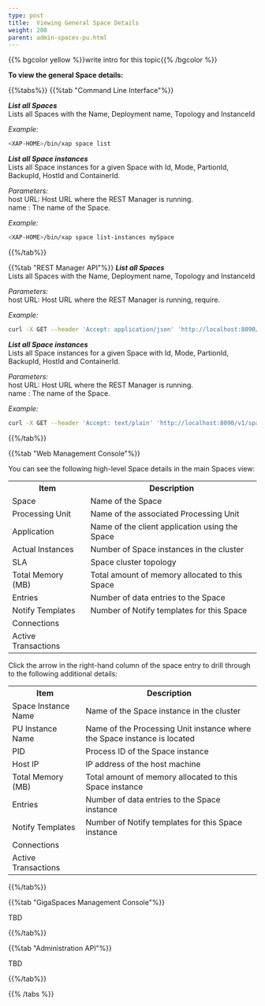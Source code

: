 ```yaml
---
type: post
title:  Viewing General Space Details
weight: 200
parent: admin-spaces-pu.html
---
```

 
 
{{% bgcolor yellow %}}write intro for this topic{{% /bgcolor %}}

**To view the general Space details:**


{{%tabs%}}
{{%tab "Command Line Interface"%}}

***List all Spaces***<br>
Lists all Spaces with the Name, Deployment name, Topology and InstanceId

*Example:*

```bash
<XAP-HOME>/bin/xap space list
```


***List all Space instances***<br>
Lists all Space instances for a given Space with Id, Mode, PartionId, BackupId, HostId and ContainerId.

_Parameters:_<br> 
host URL: Host URL   where the REST Manager is running.<br>
name : The name of the Space.
 
*Example:*
 
```bash
<XAP-HOME>/bin/xap space list-instances mySpace
```
{{%/tab%}}


{{%tab "REST Manager API"%}}
***List all Spaces***<br>
Lists all Spaces with the Name, Deployment name, Topology and InstanceId

_Parameters:_<br> 
host URL: Host URL   where the REST Manager is running, require.

*Example:*

```bash
curl -X GET --header 'Accept: application/json' 'http://localhost:8090/v1/spaces'
```
***List all Space instances***<br>
Lists all Space instances for a given Space with Id, Mode, PartionId, BackupId, HostId and ContainerId.

_Parameters:_<br> 
host URL: Host URL   where the REST Manager is running.<br>
name : The name of the Space.
 
*Example:*
 
```bash
curl -X GET --header 'Accept: text/plain' 'http://localhost:8090/v1/spaces/mySpace/instances'
```
{{%/tab%}}


{{%tab "Web Management Console"%}}
 
You can see the following high-level Space details in the main Spaces view:

<table>
  <tr>
    <th>Item</th>
    <th>Description</th>
  </tr>
  <tr>
    <td>Space</td>
    <td>Name of the Space</td>
  </tr>
  <tr>
    <td>Processing Unit</td>
    <td>Name of the associated Processing Unit</td>
  </tr>
  <tr>
    <td>Application</td>
    <td>Name of the client application using the Space</td>
  </tr>
  <tr>
    <td>Actual Instances</td>
    <td>Number of Space instances in the cluster</td>
  </tr>
  <tr>
    <td>SLA</td>
    <td>Space cluster topology</td>
  </tr>
  <tr>
    <td>Total Memory (MB)</td>
    <td>Total amount of memory allocated to this Space</td>
  </tr>
  <tr>
    <td>Entries</td>
    <td>Number of data entries to the Space</td>
  </tr>
  <tr>
    <td>Notify Templates</td>
    <td>Number of Notify templates for this Space</td>
  </tr>
  <tr>
    <td>Connections</td>
    <td></td>
  </tr>
  <tr>
    <td>Active Transactions</td>
    <td></td>
  </tr>
</table>


Click the arrow in the right-hand column of the space entry to drill through to the following additional details:

<table>
  <tr>
    <th>Item</th>
    <th>Description</th>
  </tr>
  <tr>
    <td>Space Instance Name</td>
    <td>Name of the Space instance in the cluster</td>
  </tr>
  <tr>
    <td>PU Instance Name</td>
    <td>Name of the Processing Unit instance where the Space instance is located</td>
  </tr>
  <tr>
    <td>PID</td>
    <td>Process ID of the Space instance</td>
  </tr>
  <tr>
    <td>Host IP</td>
    <td>IP address of the host machine</td>
  </tr>
  <tr>
    <td>Total Memory (MB)</td>
    <td>Total amount of memory allocated to this Space instance</td>
  </tr>
  <tr>
    <td>Entries</td>
    <td>Number of data entries to the Space instance</td>
  </tr>
  <tr>
    <td>Notify Templates</td>
    <td>Number of Notify templates for this Space instance</td>
  </tr>
  <tr>
    <td>Connections</td>
    <td></td>
  </tr>
  <tr>
    <td>Active Transactions</td>
    <td></td>
  </tr>
</table> 

{{%/tab%}}


{{%tab "GigaSpaces Management Console"%}}

TBD

{{%/tab%}}


{{%tab "Administration API"%}}

TBD

{{%/tab%}}

{{% /tabs %}}

